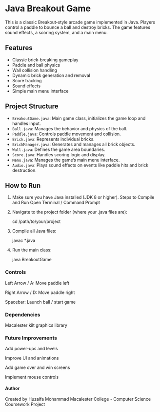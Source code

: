 # Java Breakout Game

This is a classic Breakout-style arcade game implemented in Java. Players control a paddle to bounce a ball and destroy bricks. The game features sound effects, a scoring system, and a main menu.

## Features

- Classic brick-breaking gameplay
- Paddle and ball physics
- Wall collision handling
- Dynamic brick generation and removal
- Score tracking
- Sound effects
- Simple main menu interface

## Project Structure

- `BreakoutGame.java`: Main game class, initializes the game loop and handles input.
- `Ball.java`: Manages the behavior and physics of the ball.
- `Paddle.java`: Controls paddle movement and collision.
- `Brick.java`: Represents individual bricks.
- `BrickManager.java`: Generates and manages all brick objects.
- `Wall.java`: Defines the game area boundaries.
- `Score.java`: Handles scoring logic and display.
- `Menu.java`: Manages the game’s main menu interface.
- `Audio.java`: Plays sound effects on events like paddle hits and brick destruction.

## How to Run

1. Make sure you have Java installed (JDK 8 or higher).
Steps to Compile and Run
Open Terminal / Command Prompt

2. Navigate to the project folder (where your .java files are):

   cd /path/to/your/project

3. Compile all Java files:
   
    javac *.java

5. Run the main class:
   
    java BreakoutGame

### Controls
Left Arrow / A: Move paddle left

Right Arrow / D: Move paddle right

Spacebar: Launch ball / start game

### Dependencies 
Macalester kilt graphics library 

### Future Improvements
Add power-ups and levels

Improve UI and animations

Add game over and win screens

Implement mouse controls

#### Author
Created by Huzaifa Mohammad
Macalester College - Computer Science Coursework Project

